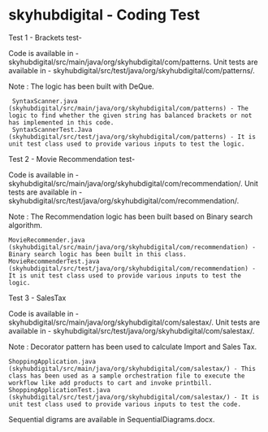 # skyhubdigital - Coding Test

Test 1 - Brackets test-

  Code is available in - skyhubdigital/src/main/java/org/skyhubdigital/com/patterns.
  Unit tests are available in - skyhubdigital/src/test/java/org/skyhubdigital/com/patterns/.
  
  Note : 
     The logic has been built with DeQue.
     
     SyntaxScanner.java  (skyhubdigital/src/main/java/org/skyhubdigital/com/patterns) - The logic to find whether the given string has balanced brackets or not has implemented in this code.
     SyntaxScannerTest.Java (skyhubdigital/src/test/java/org/skyhubdigital/com/patterns) - It is unit test class used to provide various inputs to test the logic.
  

Test 2 - Movie Recommendation test-

  Code is available in - skyhubdigital/src/main/java/org/skyhubdigital/com/recommendation/.
  Unit tests are available in - skyhubdigital/src/test/java/org/skyhubdigital/com/recommendation/.
  
  Note : 
      The Recommendation logic has been built based on Binary search algorithm.
      
    MovieRecommender.java  (skyhubdigital/src/main/java/org/skyhubdigital/com/recommendation) - Binary search logic has been built in this class.
    MovieRecommenderTest.java (skyhubdigital/src/test/java/org/skyhubdigital/com/recommendation) - It is unit test class used to provide various inputs to test the logic.
    
    
    
 Test 3 - SalesTax

  Code is available in - skyhubdigital/src/main/java/org/skyhubdigital/com/salestax/.
  Unit tests are available in - skyhubdigital/src/test/java/org/skyhubdigital/com/salestax/.
  
  Note : 
      Decorator pattern has been used to calculate Import and Sales Tax.
      
    ShoppingApplication.java  (skyhubdigital/src/main/java/org/skyhubdigital/com/salestax/) - This class has been used as a sample orchestration file to execute the workflow like add products to cart and invoke printbill.
    ShoppingApplicationTest.java (skyhubdigital/src/test/java/org/skyhubdigital/com/salestax/) - It is unit test class used to provide various inputs to test the code.
    
    
    
  Sequential digrams are available in SequentialDiagrams.docx.
